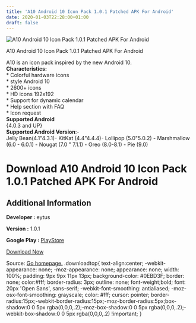 ```yaml
---
title: 'A10 Android 10 Icon Pack 1.0.1 Patched APK For Android'
date: 2020-01-03T22:28:00+01:00
draft: false
---
```


![A10 Android 10 Icon Pack 1.0.1 Patched APK For Android](https://i1.wp.com/apkhome.net/wp-content/uploads/2020/01/A10-Android-10-Icon-Pack-1.0.1-Patched.png "A10 Android 10 Icon Pack 1.0.1 Patched APK For Android")

  

A10 Android 10 Icon Pack 1.0.1 Patched APK For Android

A10 is an icon pack inspired by the new Android 10.  
**Characteristics:**  
\* Colorful hardware icons  
\* style Android 10  
\* 2600+ icons  
\* HD icons 192x192  
\* Support for dynamic calendar  
\* Help section with FAQ  
\* Icon request  
**Supported Android**  
{4.0.3 and UP}  
**Supported Android Version**:-  
Jelly Bean(4.1"4.3.1)- KitKat (4.4"4.4.4)- Lollipop (5.0"5.0.2) - Marshmallow (6.0 - 6.0.1) - Nougat (7.0 " 7.1.1) - Oreo (8.0-8.1) - Pie (9.0)

Download A10 Android 10 Icon Pack 1.0.1 Patched APK For Android
===============================================================

Additional Information
----------------------

**Developer :** eytus

**Version :** 1.0.1

**Google Play :** [PlayStore](https://play.google.com/store/apps/details?id=com.eytus_android_10_pack)

  

[Download Now](https://store4app.co/post/a10-android-10-icon-pack-1-0-1-patched-apk-for-android_1578076579)

  
Source: [Go homepage.](https://store4app.co/post/a10-android-10-icon-pack-1-0-1-patched-apk-for-android_1578076579) .downloadtop{ text-align:center; -webkit-appearance: none; -moz-appearance: none; appearance: none; width: 100%; padding: 9px 9px 11px 13px; background-color: #0EBD3F; border: none; color:#fff; border-radius: 3px; outline: none; font-weight;bold; font: 20px 'Open Sans', sans-serif; -webkit-font-smoothing: antialiased; -moz-osx-font-smoothing: grayscale; color: #fff; cursor: pointer; border-radius:15px;-webkit-border-radius:15px;-moz-border-radius:5px;box-shadow:0 0 5px rgba(0,0,0,.2);-moz-box-shadow:0 0 5px rgba(0,0,0,.2);-webkit-box-shadow:0 0 5px rgba(0,0,0,.2) !important; }